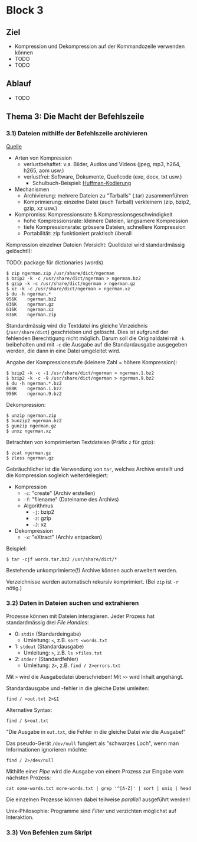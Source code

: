 # Block 3

## Ziel

- Kompression und Dekompression auf der Kommandozeile verwenden können
- TODO
- TODO

## Ablauf

- TODO

## Thema 3: Die Macht der Befehlszeile

### 3.1) Dateien mithilfe der Befehlszeile archivieren

[Quelle](https://learning.lpi.org/de/learning-materials/010-160/3/3.1/3.1_01/)

- Arten von Kompression
    - verlustbehaftet: v.a. Bilder, Audios und Videos (jpeg, mp3, h264, h265, aom usw.)
    - verlustfrei: Software, Dokumente, Quellcode (exe, docx, txt usw.)
        - Schulbuch-Beispiel: [Huffman-Kodierung](https://www.paedubucher.ch/articles/dfde-huffman/)
- Mechanismen
    - Archivierung: mehrere Dateien zu "Tarballs" (.tar) zusammenführen
    - Komprimierung: einzelne Datei (auch Tarball) verkleinern (zip, bzip2, gzip, xz usw.)
- Kompromiss: Kompressionsrate & Kompressionsgeschwindigkeit
    - hohe Kompressionsrate: kleinere Dateien, langsamere Kompression
    - tiefe Kompressionsrate: grössere Dateien, schnellere Kompression
    - Portabilität: zip funktioniert praktisch überall

Kompression einzelner Dateien (Vorsicht: Quelldatei wird standardmässig gelöscht!):

TODO: package für dictionaries (words)

    $ zip ngerman.zip /usr/share/dict/ngerman
    $ bzip2 -k -c /usr/share/dict/ngerman > ngerman.bz2
    $ gzip -k -c /usr/share/dict/ngerman > ngerman.gz
    $ xz -k -c /usr/share/dict/ngerman > ngerman.xz
    $ du -h ngerman.*
    956K    ngerman.bz2
    836K    ngerman.gz
    616K    ngerman.xz
    836K    ngerman.zip

Standardmässig wird die Textdatei ins gleiche Verzeichnis (`/usr/share/dict`) geschrieben und gelöscht. Dies ist aufgrund der fehlenden Berechtigung nicht möglich. Darum soll die Originaldatei mit `-k` beibehalten und mit `-c` die Ausgabe auf die Standardausgabe ausgegeben werden, die dann in eine Datei umgeleitet wird.

Angabe der Kompressionsstufe (kleinere Zahl = höhere Kompression):

    $ bzip2 -k -c -1 /usr/share/dict/ngerman > ngerman.1.bz2
    $ bzip2 -k -c -9 /usr/share/dict/ngerman > ngerman.9.bz2
    $ du -h ngerman.*.bz2
    888K    ngerman.1.bz2
    956K    ngerman.9.bz2

Dekompression:

    $ unzip ngerman.zip
    $ bunzip2 ngerman.bz2
    $ gunzip ngerman.gz
    $ unxz ngerman.xz

Betrachten von komprimierten Textdateien (Präfix `z` für gzip):

    $ zcat ngerman.gz
    $ zless ngerman.gz

Gebräuchlicher ist die Verwendung von `tar`, welches Archive erstellt und die
Kompression sogleich weiterdelegiert:

- Kompression
    - `-c`: "create" (Archiv erstellen)
    - `-f`: "filename" (Dateiname des Archivs)
    - Algorithmus
        - `-j`: bzip2
        - `-z`: gzip
        - `-J`: xz
- Dekompression
    - `-x`: "eXtract" (Archiv entpacken)

Beispiel:

    $ tar -cjf words.tar.bz2 /usr/share/dict/*

Bestehende unkomprimierte(!) Archive können auch erweitert werden.

Verzeichnisse werden automatisch rekursiv komprimiert. (Bei `zip` ist `-r` nötig.)

### 3.2) Daten in Dateien suchen und extrahieren

Prozesse können mit Dateien interagieren. Jeder Prozess hat standardmässig drei _File Handles_:

- 0: `stdin` (Standardeingabe)
    - Umleitung: `<`, z.B. `sort <words.txt`
- 1: `stdout` (Standardausgabe)
    - Umleitung: `>`, z.B. `ls >files.txt`
- 2: `stderr` (Standardfehler)
    - Umleitung: `2>`, z.B. `find / 2>errors.txt`

Mit `>` wird die Ausgabedatei überschrieben! Mit `>>` wird Inhalt angehängt.

Standardausgabe und -fehler in die gleiche Datei umleiten:

    find / >out.txt 2>&1

Alternative Syntax:

    find / &>out.txt

"Die Ausgabe in `out.txt`, die Fehler in die gleiche Datei wie die Ausgabe!"

Das pseudo-Gerät `/dev/null` fungiert als "schwarzes Loch", wenn man Informationen ignorieren möchte:

    find / 2>/dev/null

Mithilfe einer _Pipe_ wird die Ausgabe von einem Prozess zur Eingabe vom nächsten Prozess:

    cat some-words.txt more-words.txt | grep '^[A-Z]' | sort | uniq | head

Die einzelnen Prozesse können dabei teilweise _parallell_ ausgeführt werden!

Unix-Philosophie: Programme sind _Filter_ und verzichten möglichst auf Interaktion.

### 3.3) Von Befehlen zum Skript